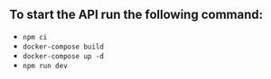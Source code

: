 ## To start the API run the following command:

- `npm ci`
- `docker-compose build`
- `docker-compose up -d`
- `npm run dev`
